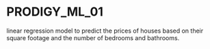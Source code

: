 # PRODIGY_ML_01
linear regression model to predict the prices of houses based on their square footage and the number of bedrooms and bathrooms.
